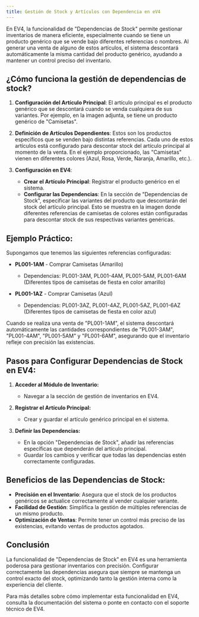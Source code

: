 ```yaml
---
title: Gestión de Stock y Artículos con Dependencia en eV4
---
```


En EV4, la funcionalidad de "Dependencias de Stock" permite gestionar inventarios de manera eficiente, especialmente cuando se tiene un producto genérico que se vende bajo diferentes referencias o nombres. Al generar una venta de alguno de estos artículos, el sistema descontará automáticamente la misma cantidad del producto genérico, ayudando a mantener un control preciso del inventario.
## ¿Cómo funciona la gestión de dependencias de stock?

1.    **Configuración del Artículo Principal**: El artículo principal es el producto genérico que se descontará cuando se venda cualquiera de sus variantes. Por ejemplo, en la imagen adjunta, se tiene un producto genérico de "Camisetas".

2.    **Definición de Artículos Dependientes**: Estos son los productos específicos que se venden bajo distintas referencias. Cada uno de estos artículos está configurado para descontar stock del artículo principal al momento de la venta. En el ejemplo proporcionado, las "Camisetas" vienen en diferentes colores (Azul, Rosa, Verde, Naranja, Amarillo, etc.).

3.    **Configuración en EV4**:
        - **Crear el Artículo Principal**: Registrar el producto genérico en el sistema.
        - **Configurar las Dependencias**: En la sección de "Dependencias de Stock", especificar las variantes del producto que descontarán del stock del artículo principal. Esto se muestra en la imagen donde diferentes referencias de camisetas de colores están configuradas para descontar stock de sus respectivas variantes genéricas.

## Ejemplo Práctico:

Supongamos que tenemos las siguientes referencias configuradas:

   - **PL001-1AM** - Comprar Camisetas (Amarillo)
        - Dependencias: PL001-3AM, PL001-4AM, PL001-5AM, PL001-6AM (Diferentes tipos de camisetas de fiesta en color amarillo)

   - **PL001-1AZ** - Comprar Camisetas (Azul)
        - Dependencias: PL001-3AZ, PL001-4AZ, PL001-5AZ, PL001-6AZ (Diferentes tipos de camisetas de fiesta en color azul)

Cuando se realiza una venta de "PL001-1AM", el sistema descontará automáticamente las cantidades correspondientes de "PL001-3AM", "PL001-4AM", "PL001-5AM" y "PL001-6AM", asegurando que el inventario refleje con precisión las existencias.
## Pasos para Configurar Dependencias de Stock en EV4:

1.    **Acceder al Módulo de Inventario:**
       - Navegar a la sección de gestión de inventarios en EV4.

2.    **Registrar el Artículo Principal:**
       - Crear y guardar el artículo genérico principal en el sistema.

3.    **Definir las Dependencias:**
       - En la opción "Dependencias de Stock", añadir las referencias específicas que dependerán del artículo principal.
       - Guardar los cambios y verificar que todas las dependencias estén correctamente configuradas.

## Beneficios de las Dependencias de Stock:

   - **Precisión en el Inventario**: Asegura que el stock de los productos genéricos se actualice correctamente al vender cualquier variante.
   - **Facilidad de Gestión**: Simplifica la gestión de múltiples referencias de un mismo producto.
   - **Optimización de Ventas**: Permite tener un control más preciso de las existencias, evitando ventas de productos agotados.

## Conclusión

La funcionalidad de "Dependencias de Stock" en EV4 es una herramienta poderosa para gestionar inventarios con precisión. Configurar correctamente las dependencias asegura que siempre se mantenga un control exacto del stock, optimizando tanto la gestión interna como la experiencia del cliente.

Para más detalles sobre cómo implementar esta funcionalidad en EV4, consulta la documentación del sistema o ponte en contacto con el soporte técnico de EV4.